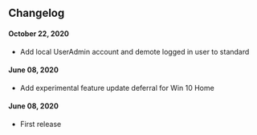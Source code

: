 ## Changelog

#### October 22, 2020
* Add local UserAdmin account and demote logged in user to standard

#### June 08, 2020
* Add experimental feature update deferral for Win 10 Home

#### June 08, 2020
* First release
